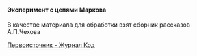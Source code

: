 #### Эксперимент с цепями Маркова
 
В качестве материала для обработки взят сборник рассказов А.П.Чехова

[Первоисточник - Журнал Код](https://vk.com/@thecode.media-prosteishii-generator-teksta-na-cepyah-markova) 
